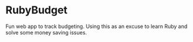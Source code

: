 RubyBudget
==========

Fun web app to track budgeting. Using this as an excuse to learn Ruby and solve some money saving issues.